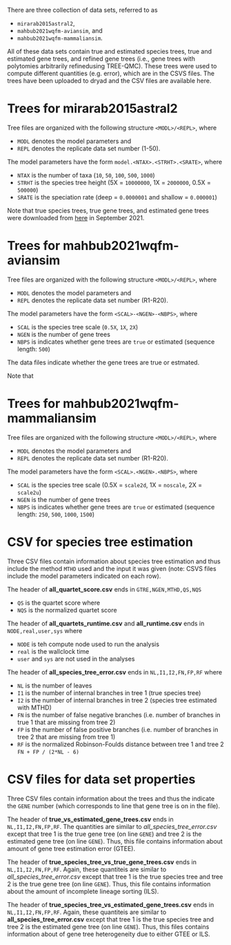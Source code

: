 There are three collection of data sets, referred to as 
+ `mirarab2015astral2`, 
+ `mahbub2021wqfm-aviansim`, and 
+ `mahbub2021wqfm-mammaliansim`. 

All of these data sets contain true and estimated species trees, true and estimated gene trees, and refined gene trees (i.e., gene trees with polytomies arbitrarily refinedusing TREE-QMC). These trees were used to compute different quantities (e.g. error), which are in the CSVS files. The trees have been uploaded to dryad and the CSV files are available here.

# Trees for mirarab2015astral2
Tree files are organized with the following structure `<MODL>/<REPL>`, where 
+ `MODL` denotes the model parameters and 
+ `REPL` denotes the replicate data set number (1-50). 

The model parameters have the form `model.<NTAX>.<STRHT>.<SRATE>`, where 
+ `NTAX` is the number of taxa (`10`, `50`, `100`, `500`, `1000`)
+ `STRHT` is the species tree height (5X = `10000000`, 1X = `2000000`, 0.5X = `500000`)
+ `SRATE` is the speciation rate (deep = `0.0000001` and shallow = `0.000001`)

Note that true species trees, true gene trees, and estimated gene trees were downloaded from [here](https://sites.google.com/eng.ucsd.edu/datasets/astral/astral-ii) in September 2021.

# Trees for mahbub2021wqfm-aviansim
Tree files are organized with the following structure `<MODL>/<REPL>`, where 
+ `MODL` denotes the model parameters and 
+ `REPL` denotes the replicate data set number (R1-R20). 

The model parameters have the form `<SCAL>-<NGEN>-<NBPS>`, where 
+ `SCAL` is the species tree scale (`0.5X`, `1X`, `2X`)
+ `NGEN` is the number of gene trees
+ `NBPS` is indicates whether gene trees are `true` or estimated (sequence length: `500`)

The data files indicate whether the gene trees are true or estmated.

Note that 

# Trees for mahbub2021wqfm-mammaliansim
Tree files are organized with the following structure `<MODL>/<REPL>`, where 
+ `MODL` denotes the model parameters and 
+ `REPL` denotes the replicate data set number (R1-R20). 

The model parameters have the form `<SCAL>.<NGEN>.<NBPS>`, where 
+ `SCAL` is the species tree scale (0.5X = `scale2d`, 1X = `noscale`, 2X = `scale2u`)
+ `NGEN` is the number of gene trees
+ `NBPS` is indicates whether gene trees are `true` or estimated (sequence length: `250`, `500`, `1000`, `1500`)

# CSV for species tree estimation
Three CSV files contain information about species tree estimation and thus include the method `MTHD` used and the input it was given (note: CSVS files include the model parameters indicated on each row). 

The header of **all_quartet_score.csv** ends in `GTRE,NGEN,MTHD,QS,NQS`
+ `QS` is the quartet score where
+ `NQS` is the normalized quartet score

The header of **all_quartets_runtime.csv** and **all_runtime.csv** ends in `NODE,real,user,sys` where
+ `NODE` is teh compute node used to run the analysis
+ `real` is the wallclock time
+ `user` and `sys` are not used in the analyses

The header of **all_species_tree_error.csv** ends in `NL,I1,I2,FN,FP,RF` where
+ `NL` is the number of leaves
+ `I1` is the number of internal branches in tree 1 (true species tree)
+ `I2` is the number of internal branches in tree 2 (species tree estimated with MTHD)
+ `FN` is the number of false negative branches (i.e. number of branches in true 1 that are missing from tree 2)
+ `FP` is the number of false positive branches (i.e. number of branches in tree 2 that are missing from tree 1)
+ `RF` is the normalized Robinson-Foulds distance between tree 1 and tree 2 `FN + FP / (2*NL - 6)`

# CSV files for data set properties
Three CSV files contain information about the trees and thus the indicate the `GENE` number (which corresponds to line that gene tree is on in the file).

The header of **true_vs_estimated_gene_trees.csv** ends in `NL,I1,I2,FN,FP,RF`.
The quantities are similar to *all_species_tree_error.csv* except that tree 1 is the true gene tree (on line `GENE`) and tree 2 is the estimated gene tree (on line `GENE`). Thus, this file contains information about amount of gene tree estimation error (GTEE).

The header of **true_species_tree_vs_true_gene_trees.csv** ends in `NL,I1,I2,FN,FP,RF`. Again, these quantiteis are similar to *all_species_tree_error.csv* except that tree 1 is the true species tree and tree 2 is the true gene tree (on line `GENE`). Thus, this file contains information about the amount of incomplete lineage sorting (ILS).

The header of **true_species_tree_vs_estimated_gene_trees.csv** ends in `NL,I1,I2,FN,FP,RF`. Again, these quantiteis are similar to **all_species_tree_error.csv** except that tree 1 is the true species tree and tree 2 is the estimated gene tree (on line `GENE`). Thus, this files contains information about of gene tree heterogeneity due to either GTEE or ILS.
